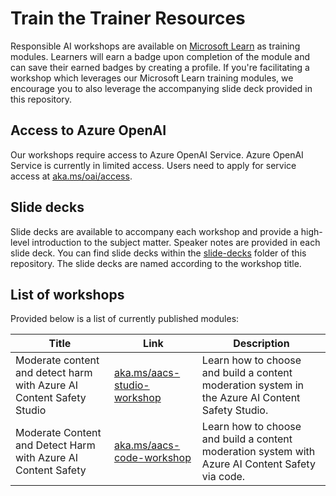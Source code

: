 # Train the Trainer Resources
Responsible AI workshops are available on [Microsoft Learn](https://learn.microsoft.com/training) as training modules. Learners will earn a badge upon completion of the module and can save their earned badges by creating a profile. If you're facilitating a workshop which leverages our Microsoft Learn training modules, we encourage you to also leverage the accompanying slide deck provided in this repository.

## Access to Azure OpenAI
Our workshops require access to Azure OpenAI Service. Azure OpenAI Service is currently in limited access. Users need to apply for service access at [aka.ms/oai/access](https://aka.ms/oai/access).

## Slide decks

Slide decks are available to accompany each workshop and provide a high-level introduction to the subject matter. Speaker notes are provided in each slide deck. You can find slide decks within the [slide-decks](slide-decks/) folder of this repository. The slide decks are named according to the workshop title.

## List of workshops

Provided below is a list of currently published modules:

| Title  | Link | Description      |
|-------|-----|-----------|
| Moderate content and detect harm with Azure AI Content Safety Studio | [aka.ms/aacs-studio-workshop](https://aka.ms/aacs-studio-workshop)  | Learn how to choose and build a content moderation system in the Azure AI Content Safety Studio.  |
| Moderate Content and Detect Harm with Azure AI Content Safety | [aka.ms/aacs-code-workshop](https://aka.ms/aacs-code-workshop)  | Learn how to choose and build a content moderation system with Azure AI Content Safety via code.  |
